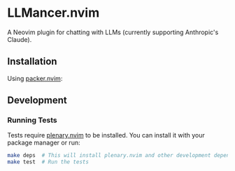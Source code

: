 # LLMancer.nvim

A Neovim plugin for chatting with LLMs (currently supporting Anthropic's Claude).

## Installation

Using [packer.nvim](https://github.com/wbthomason/packer.nvim):

## Development

### Running Tests

Tests require [plenary.nvim](https://github.com/nvim-lua/plenary.nvim) to be installed. You can install it with your package manager or run:

```bash
make deps  # This will install plenary.nvim and other development dependencies
make test  # Run the tests
```
